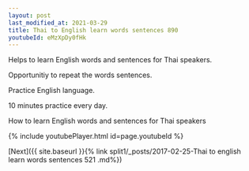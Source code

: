 ```yaml
---
layout: post
last_modified_at: 2021-03-29
title: Thai to English learn words sentences 890 
youtubeId: eMzXpDy0fHk
---
```

 
 
Helps to learn English words and sentences for Thai speakers.

Opportunitiy to repeat the words sentences. 

Practice English language. 
 
10 minutes practice every day. 
 
How to learn English words and sentences for Thai speakers 
 
{% include youtubePlayer.html id=page.youtubeId %}
 
 
[Next]({{ site.baseurl }}{% link  split1/_posts/2017-02-25-Thai to english learn words sentences 521 .md%})
 
